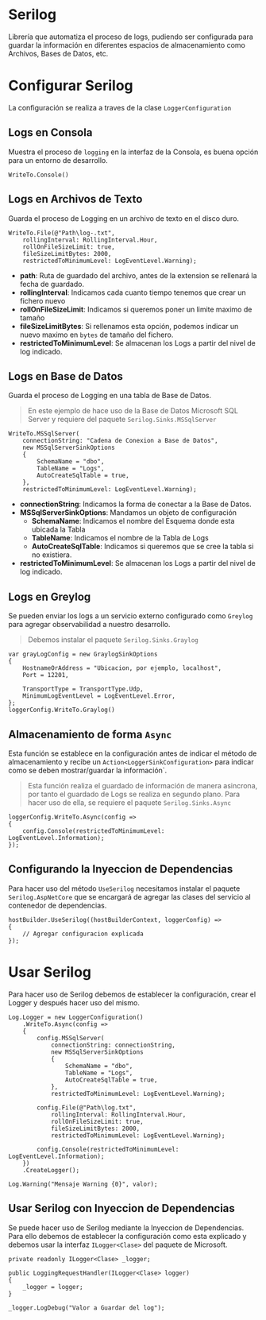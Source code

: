 # Serilog
Librería que automatiza el proceso de logs, pudiendo ser configurada para guardar la información en diferentes espacios de almacenamiento como Archivos, Bases de Datos, etc.

# Configurar Serilog
La configuración se realiza a traves de la clase `LoggerConfiguration` 

## Logs en Consola
Muestra el proceso de `logging` en la interfaz de la Consola, es buena opción para un entorno de desarrollo.

```Csharp
WriteTo.Console()
```

## Logs en Archivos de Texto
Guarda el proceso de Logging en un archivo de texto en el disco duro.
```Csharp
WriteTo.File(@"Path\log-.txt",
    rollingInterval: RollingInterval.Hour,
    rollOnFileSizeLimit: true,
    fileSizeLimitBytes: 2000,
    restrictedToMinimumLevel: LogEventLevel.Warning);
```
- **path**: Ruta de guardado del archivo, antes de la extension se rellenará la fecha de guardado.
- **rollingInterval**: Indicamos cada cuanto tiempo tenemos que crear un fichero nuevo
- **rollOnFileSizeLimit**: Indicamos si queremos poner un limite maximo de tamaño
- **fileSizeLimitBytes**: Si rellenamos esta opción, podemos indicar un nuevo maximo en `bytes` de tamaño del fichero.
- **restrictedToMinimumLevel**: Se almacenan los Logs a partir del nivel de log indicado.

## Logs en Base de Datos
Guarda el proceso de Logging en una tabla de Base de Datos.
> En este ejemplo de hace uso de la Base de Datos Microsoft SQL Server y requiere del paquete `Serilog.Sinks.MSSqlServer`

```Csharp
WriteTo.MSSqlServer(
    connectionString: "Cadena de Conexion a Base de Datos",
    new MSSqlServerSinkOptions
    {
        SchemaName = "dbo",
        TableName = "Logs",
        AutoCreateSqlTable = true,
    },
    restrictedToMinimumLevel: LogEventLevel.Warning);
```
- **connectionString**: Indicamos la forma de conectar a la Base de Datos.
- **MSSqlServerSinkOptions**: Mandamos un objeto de configuración
    - **SchemaName**: Indicamos el nombre del Esquema donde esta ubicada la Tabla
    - **TableName**: Indicamos el nombre de la Tabla de Logs
    - **AutoCreateSqlTable**: Indicamos si queremos que se cree la tabla si no existiera.
- **restrictedToMinimumLevel**: Se almacenan los Logs a partir del nivel de log indicado.

## Logs en Greylog
Se pueden enviar los logs a un servicio externo configurado como `Greylog` para agregar observabilidad a nuestro desarrollo.
> Debemos instalar el paquete `Serilog.Sinks.Graylog`

```Csharp
var grayLogConfig = new GraylogSinkOptions
{
    HostnameOrAddress = "Ubicacion, por ejemplo, localhost",
    Port = 12201,

    TransportType = TransportType.Udp,
    MinimumLogEventLevel = LogEventLevel.Error,
};
loggerConfig.WriteTo.Graylog()
```

## Almacenamiento de forma `Async`
Esta función se establece en la configuración antes de indicar el método de almacenamiento y recibe un `Action<LoggerSinkConfiguration>` para indicar como se deben mostrar/guardar la información`.

> Esta función realiza el guardado de información de manera asincrona, por tanto el guardado de Logs se realiza en segundo plano. Para hacer uso de ella, se requiere el paquete `Serilog.Sinks.Async`

```Csharp
loggerConfig.WriteTo.Async(config =>
{
    config.Console(restrictedToMinimumLevel: LogEventLevel.Information);
});
```

## Configurando la Inyeccion de Dependencias
Para hacer uso del método `UseSerilog` necesitamos instalar el paquete `Serilog.AspNetCore` que se encargará de agregar las clases del servicio al contenedor de dependencias.

```Csharp
hostBuilder.UseSerilog((hostBuilderContext, loggerConfig) =>
{
    // Agregar configuracion explicada
});
```

# Usar Serilog
Para hacer uso de Serilog debemos de establecer la configuración, crear el Logger y después hacer uso del mismo.

```Csharp
Log.Logger = new LoggerConfiguration()
    .WriteTo.Async(config =>
    {
        config.MSSqlServer(
            connectionString: connectionString,
            new MSSqlServerSinkOptions
            {
                SchemaName = "dbo",
                TableName = "Logs",
                AutoCreateSqlTable = true,
            },
            restrictedToMinimumLevel: LogEventLevel.Warning);

        config.File(@"Path\log.txt",
            rollingInterval: RollingInterval.Hour,
            rollOnFileSizeLimit: true,
            fileSizeLimitBytes: 2000,
            restrictedToMinimumLevel: LogEventLevel.Warning);

        config.Console(restrictedToMinimumLevel: LogEventLevel.Information);
    })
    .CreateLogger();

Log.Warning("Mensaje Warning {0}", valor);
```

## Usar Serilog con Inyeccion de Dependencias
Se puede hacer uso de Serilog mediante la Inyeccion de Dependencias. Para ello debemos de establecer la configuración como esta explicado y debemos usar la interfaz `ILogger<Clase>` del paquete de Microsoft.

```Csharp
private readonly ILogger<Clase> _logger;

public LoggingRequestHandler(ILogger<Clase> logger)
{
    _logger = logger;
}

_logger.LogDebug("Valor a Guardar del log");
```
